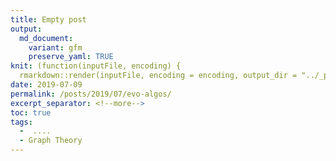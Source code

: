 ```yaml
---
title: Empty post
output:
  md_document:
    variant: gfm
    preserve_yaml: TRUE
knit: (function(inputFile, encoding) {
  rmarkdown::render(inputFile, encoding = encoding, output_dir = "../_posts") })
date: 2019-07-09
permalink: /posts/2019/07/evo-algos/
excerpt_separator: <!--more-->
toc: true
tags:
  -  ....
  - Graph Theory
---
```




